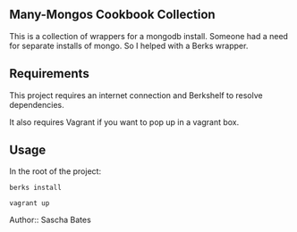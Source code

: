 ## Many-Mongos Cookbook Collection
This is a collection of wrappers for a mongodb install. Someone had a need for separate installs of mongo.
So I helped with a Berks wrapper.

## Requirements
This project requires an internet connection and Berkshelf to resolve dependencies. 

It also requires Vagrant if you want to pop up in a vagrant box.
## Usage
In the root of the project:

`berks install`  

`vagrant up`

Author:: Sascha Bates
